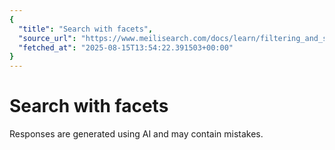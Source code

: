 ```yaml
---
{
  "title": "Search with facets",
  "source_url": "https://www.meilisearch.com/docs/learn/filtering_and_sorting/search_with_facet_filters",
  "fetched_at": "2025-08-15T13:54:22.391503+00:00"
}
---
```


# Search with facets

Responses are generated using AI and may contain mistakes.
